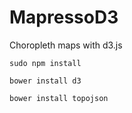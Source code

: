 # MapressoD3
Choropleth maps with d3.js

`sudo npm install`

`bower install d3`

`bower install topojson`
